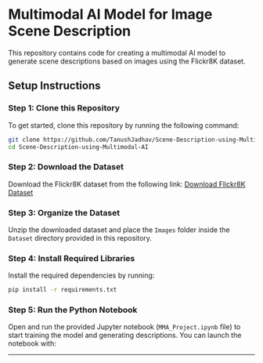 # Multimodal AI Model for Image Scene Description

This repository contains code for creating a multimodal AI model to generate scene descriptions based on images using the Flickr8K dataset.

## Setup Instructions

### Step 1: Clone this Repository
To get started, clone this repository by running the following command:
```bash
git clone https://github.com/TanushJadhav/Scene-Description-using-Multimodal-AI.git
cd Scene-Description-using-Multimodal-AI
```

### Step 2: Download the Dataset
Download the Flickr8K dataset from the following link:
[Download Flickr8K Dataset](https://www.kaggle.com/datasets/adityajn105/flickr8k/data?select=Images)

### Step 3: Organize the Dataset
Unzip the downloaded dataset and place the `Images` folder inside the `Dataset` directory provided in this repository.

### Step 4: Install Required Libraries
Install the required dependencies by running:
```bash
pip install -r requirements.txt
```

### Step 5: Run the Python Notebook
Open and run the provided Jupyter notebook (`MMA_Project.ipynb` file) to start training the model and generating descriptions. You can launch the notebook with:

---
